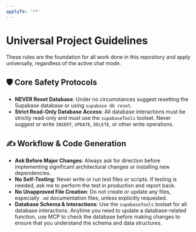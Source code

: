 ```yaml
---
applyTo: '**'
---
```

# Universal Project Guidelines

These rules are the foundation for all work done in this repository and apply universally, regardless of the active chat mode.

## 🛡️ Core Safety Protocols
- **NEVER Reset Database**: Under no circumstances suggest resetting the Supabase database or using `supabase db reset`.
- **Strict Read-Only Database Access**: All database interactions must be strictly read-only and must use the `supabaseTools` toolset. Never suggest or write `INSERT`, `UPDATE`, `DELETE`, or other write operations.

## ✍️ Workflow & Code Generation
- **Ask Before Major Changes**: Always ask for direction before implementing significant architectural changes or installing new dependencies.
- **No Self-Testing**: Never write or run test files or scripts. If testing is needed, ask me to perform the test in production and report back.
- **No Unapproved File Creation**: Do not create or update any files, especially `.md` documentation files, unless explicitly requested.
- **Database Schema & Interactions**: Use the `supabaseTools` toolset for all database interactions. Anytime you need to update a database-related function, use MCP to check the database before making changes to ensure that you understand the schema and data structures.